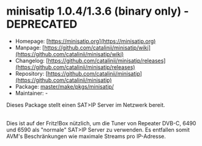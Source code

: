 # minisatip 1.0.4/1.3.6 (binary only) - DEPRECATED
 - Homepage: [https://minisatip.org](https://minisatip.org)
 - Manpage: [https://github.com/catalinii/minisatip/wiki](https://github.com/catalinii/minisatip/wiki)
 - Changelog: [https://github.com/catalinii/minisatip/releases](https://github.com/catalinii/minisatip/releases)
 - Repository: [https://github.com/catalinii/minisatip](https://github.com/catalinii/minisatip)
 - Package: [master/make/pkgs/minisatip/](https://github.com/Freetz-NG/freetz-ng/tree/master/make/pkgs/minisatip/)
 - Maintainer: -

Dieses Package stellt einen SAT>IP Server im Netzwerk bereit.<br>
<br>

Dies ist auf der Fritz!Box nützlich, um die Tuner von Repeater DVB-C, 6490 und 6590 als "normale" SAT>IP Server zu verwenden.
Es entfallen somit AVM's Beschränkungen wie maximale Streams pro IP-Adresse.

